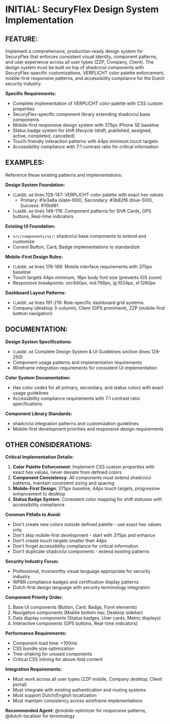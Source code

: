 # INITIAL: SecuryFlex Design System Implementation

## FEATURE:
Implement a comprehensive, production-ready design system for SecuryFlex that enforces consistent visual identity, component patterns, and user experience across all user types (ZZP, Company, Client). The design system must be built on top of shadcn/ui components with SecuryFlex-specific customizations, VERPLICHT color palette enforcement, mobile-first responsive patterns, and accessibility compliance for the Dutch security industry.

**Specific Requirements:**
- Complete implementation of VERPLICHT color palette with CSS custom properties
- SecuryFlex-specific component library extending shadcn/ui base components
- Mobile-first responsive design system with 375px iPhone SE baseline
- Status badge system for shift lifecycle (draft, published, assigned, active, completed, cancelled)
- Touch-friendly interaction patterns with 44px minimum touch targets
- Accessibility compliance with 7:1 contrast ratio for critical information

## EXAMPLES:
Reference these existing patterns and implementations:

**Design System Foundation:**
- `CLAUDE.md` lines 129-147: VERPLICHT color palette with exact hex values
  - Primary: #1e3a8a (slate-900), Secondary: #3b82f6 (blue-500), Success: #10b981
- `CLAUDE.md` lines 149-176: Component patterns for Shift Cards, GPS buttons, Real-time indicators

**Existing UI Foundation:**
- `src/components/ui/`: shadcn/ui base components to extend and customize
- Current Button, Card, Badge implementations to standardize

**Mobile-First Design Rules:**
- `CLAUDE.md` lines 178-189: Mobile interface requirements with 375px baseline
- Touch targets 44px minimum, 16px body font size (prevents iOS zoom)
- Responsive breakpoints: sm:640px, md:768px, lg:1024px, xl:1280px

**Dashboard Layout Patterns:**
- `CLAUDE.md` lines 191-219: Role-specific dashboard grid systems
- Company (desktop 3-column), Client (GPS prominent), ZZP (mobile-first bottom navigation)

## DOCUMENTATION:
**Design System Specifications:**
- `CLAUDE.md` Complete Design System & UI Guidelines section (lines 129-250)
- Component usage patterns and implementation requirements
- Wireframe integration requirements for consistent UI implementation

**Color System Documentation:**
- Hex color codes for all primary, secondary, and status colors with exact usage guidelines
- Accessibility compliance requirements with 7:1 contrast ratio specifications

**Component Library Standards:**
- shadcn/ui integration patterns and customization guidelines
- Mobile-first development priorities and responsive design requirements

## OTHER CONSIDERATIONS:

**Critical Implementation Details:**
1. **Color Palette Enforcement**: Implement CSS custom properties with exact hex values, never deviate from defined colors
2. **Component Consistency**: All components must extend shadcn/ui patterns, maintain consistent sizing and spacing
3. **Mobile-First Design**: 375px baseline, 44px touch targets, progressive enhancement to desktop
4. **Status Badge System**: Consistent color mapping for shift statuses with accessibility compliance

**Common Pitfalls to Avoid:**
- Don't create new colors outside defined palette - use exact hex values only
- Don't skip mobile-first development - start with 375px and enhance
- Don't create touch targets smaller than 44px
- Don't forget accessibility compliance for critical information
- Don't duplicate shadcn/ui components - extend existing patterns

**Security Industry Focus:**
- Professional, trustworthy visual language appropriate for security industry
- WPBR compliance badges and certification display patterns
- Dutch-first design language with security terminology integration

**Component Priority Order:**
1. Base UI components (Button, Card, Badge, Form elements)
2. Navigation components (Mobile bottom nav, Desktop sidebar)
3. Data display components (Status badges, User cards, Metric displays)
4. Interactive components (GPS buttons, Real-time indicators)

**Performance Requirements:**
- Component load time: <100ms
- CSS bundle size optimization
- Tree-shaking for unused components
- Critical CSS inlining for above-fold content

**Integration Requirements:**
- Must work across all user types (ZZP mobile, Company desktop, Client portal)
- Must integrate with existing authentication and routing systems
- Must support Dutch/English localization
- Must maintain consistency across wireframe implementations

**Recommended Agent:** @mobile-optimizer for responsive patterns, @dutch-localizer for terminology